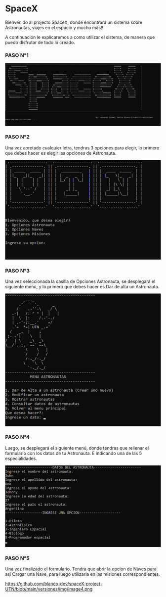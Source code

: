 # SpaceX

Bienvenido al projecto SpaceX, donde encontrará un sistema sobre Astronautas, viajes en el espacio y mucho más!! 

A continuación le explicaremos a como utilizar el sistema, de manera que puedo disfrutar de todo lo creado.


### PASO N°1 

![SpaceX introduccion](https://github.com/blanco-dev/spaceX-project-UTN/blob/main/versiones/img/spacex.png)

### PASO N°2 
Una vez apretado cualquier letra, tendras 3 opciones para elegir, lo primero que debes hacer es elegir las opciones de Astronauta.

![SpaceX introduccion2](https://github.com/blanco-dev/spaceX-project-UTN/blob/main/versiones/img/int1.png)


### PASO N°3
Una vez seleccionada la casilla de Opciones Astronauta, se desplegará el siguiente menú, y lo primero que debes hacer es Dar de alta un Astronauta.

![SpaceX introduccion3](https://github.com/blanco-dev/spaceX-project-UTN/blob/main/versiones/img/image2.png)

### PASO N°4
Luego, se desplegará el siguiente menú, donde tendras que rellenar el formulario con los datos de tu Astronauta. E indicando una de las 5 especialidades.

![SpaceX introduccion4](https://github.com/blanco-dev/spaceX-project-UTN/blob/main/versiones/img/image3.png)


### PASO N°5
Una vez finalizado el formulario. Tendra que abrir la opcion de Naves para así Cargar una Nave, para luego utilizarla en las misiones correspondientes.

https://github.com/blanco-dev/spaceX-project-UTN/blob/main/versiones/img/image4.png
